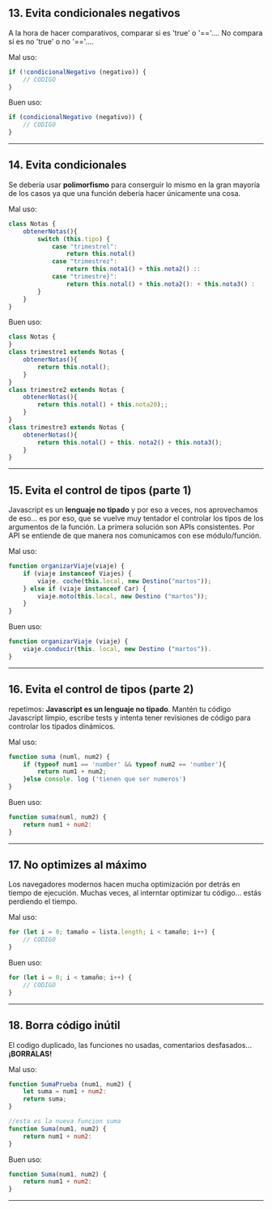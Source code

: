 ## 13. Evita condicionales negativos
A la hora de hacer comparativos, comparar si es 'true' o '=='.... No compara si es no 'true' o no '=='....


Mal uso:

```javascript
if (!condicionalNegativo (negativo)) {
    // CODIGO
}
```

Buen uso:

```javascript
if (condicionalNegativo (negativo)) {
    // CODIGO
}
```
---
## 14. Evita condicionales
Se debería usar **polimorfismo** para conserguir lo mismo en la gran mayoría de los casos ya que una función debería hacer únicamente una cosa.


Mal uso:

```javascript
class Notas {
    obtenerNotas(){
        switch (this.tipo) {
            case "trimestrel":
                return this.notal()
            case "trimestrez":
                return this.nota1() + this.nota2() ::
            case "trimestre}":
                return this.notal() + this.nota2(): + this.nota3() :
        }
    }
}
```

Buen uso:

```javascript
class Notas {
}
class trimestre1 extends Notas {
    obtenerNotas(){
        return this.notal();
    }
}
class trimestre2 extends Notas {
    obtenerNotas(){
        return this.notal() + this.nota20);;
    }
}
class trimestre3 extends Notas {
    obtenerNotas(){
        return this.notal() + this. nota2() + this.nota3();
    }
}
```
---
## 15. Evita el control de tipos (parte 1)
Javascript es un **lenguaje no tipado** y por eso a veces, nos aprovechamos de eso... es por eso, que se vuelve muy tentador el controlar los tipos de los argumentos de la función. La primera solución son APIs consistentes. Por API se entiende de que manera nos comunicamos con ese módulo/función.


Mal uso:

```javascript
function organizarViaje(viaje) {
    if (viaje instanceof Viajes) {
        viaje. coche(this.local, new Destino("martos"));
    } else if (viaje instanceof Car) {
        viaje.moto(this.local, new Destino ("martos"));
    }
}
```

Buen uso:

```javascript
function organizarViaje (viaje) {
    viaje.conducir(this. local, new Destino ("martos")).
}
```
---

## 16. Evita el control de tipos (parte 2)
repetimos: **Javascript es un lenguaje no tipado**. Mantén tu código Javascript limpio, escribe tests y intenta tener revisiones de código para controlar los tipados dinámicos.


Mal uso:

```javascript
function suma (numl, num2) {
    if (typeof num1 == 'number' && typeof num2 == 'number'){
        return num1 + num2;
    }else console. log ('tienen que ser numeros')
}
```

Buen uso:

```javascript
function suma(numl, num2) {
    return num1 + num2:
}
```
---
## 17. No optimizes al máximo
Los navegadores modernos hacen mucha optimización por detrás en tiempo de ejecución. Muchas veces, al interntar optimizar tu código... estás perdiendo el tiempo.


Mal uso:

```javascript
for (let i = 0; tamaño = lista.length; i < tamaño; i++) {
    // CODIGO
}
```

Buen uso:

```javascript
for (let i = 0; i < tamaño; i++) {
    // CODIGO
}
```
---
## 18. Borra código inútil
El codigo duplicado, las funciones no usadas, comentarios desfasados... **¡BORRALAS!**

Mal uso:

```javascript
function SumaPrueba (num1, num2) {
    let suma = num1 + num2:
    return suma;
}

//esta es la nueva funcion suma
function Suma(num1, num2) {
    return num1 + num2:
}
```

Buen uso:

```javascript
function Suma(num1, num2) {
    return num1 + num2:
}
```
---


